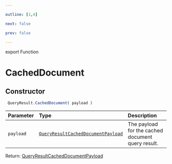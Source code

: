 ```yaml
---

outline: [1,4]

next: false

prev: false

---
```


export Function
# CachedDocument

## Constructor
```ts
 QueryResult.CachedDocument( payload )
 ```
| Parameter | Type | Description |
| :--- | :--- | :--- |
| `payload` | [`QueryResultCachedDocumentPayload`](../../../interfaces/QueryResultCachedDocumentPayload.md) | The payload for the cached document query result. |

Return: [QueryResultCachedDocumentPayload](../../../interfaces/QueryResultCachedDocumentPayload.md)

